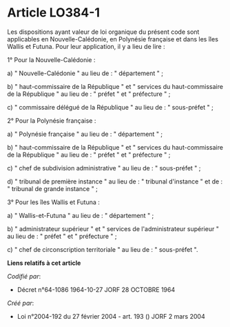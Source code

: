 # Article LO384-1

Les dispositions ayant valeur de loi organique du présent code sont applicables en Nouvelle-Calédonie, en Polynésie française
et dans les îles Wallis et Futuna. Pour leur application, il y a lieu de lire :

1° Pour la Nouvelle-Calédonie :

a) " Nouvelle-Calédonie " au lieu de : " département " ;

b) " haut-commissaire de la République " et " services du haut-commissaire de la République " au lieu de : " préfet " et "
préfecture " ;

c) " commissaire délégué de la République " au lieu de : " sous-préfet " ;

2° Pour la Polynésie française :

a) " Polynésie française " au lieu de : " département " ;

b) " haut-commissaire de la République " et " services du haut-commissaire de la République " au lieu de : " préfet " et "
préfecture " ;

c) " chef de subdivision administrative " au lieu de : " sous-préfet " ;

d) " tribunal de première instance " au lieu de : " tribunal d'instance " et de : " tribunal de grande instance " ;

3° Pour les îles Wallis et Futuna :

a) " Wallis-et-Futuna " au lieu de : " département " ;

b) " administrateur supérieur " et " services de l'administrateur supérieur " au lieu de : " préfet " et " préfecture " ;

c) " chef de circonscription territoriale " au lieu de : " sous-préfet ".

**Liens relatifs à cet article**

_Codifié par_:

  - Décret n°64-1086 1964-10-27 JORF 28 OCTOBRE 1964

_Créé par_:

  - Loi n°2004-192 du 27 février 2004 - art. 193 () JORF 2 mars 2004
